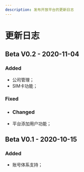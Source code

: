 ```yaml
---
description: 发布开放平台的更新日志
---
```


# 更新日志

## Beta V0.2 - 2020-11-04

### Added

* 公司管理；
* SIM卡功能；

### Fixed

* ### Changed
* 平台添加用户功能；

## Beta V0.1 - 2020-10-15

### Added

* 账号体系支持；



